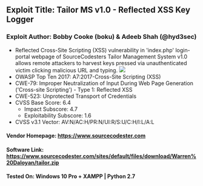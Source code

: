 ## Exploit Title: Tailor MS v1.0 - Reflected XSS Key Logger
### Exploit Author: Bobby Cooke (boku) & Adeeb Shah (@hyd3sec)
+ Reflected Cross-Site Scripting (XSS) vulnerability in 'index.php' login-portal webpage of SourceCodesters Tailor Management System v1.0 allows remote attackers to harvest keys pressed via unauthenticated victim clicking malicious URL and typing.
![](tailor-xss-keylogger.gif)
+ OWASP Top Ten 2017: A7:2017-Cross-Site Scripting (XSS)
+ CWE-79: Improper Neutralization of Input During Web Page Generation ('Cross-site Scripting') - Type 1: Reflected XSS
+ CWE-523: Unprotected Transport of Credentials
+ CVSS Base Score: 6.4 
  - Impact Subscore: 4.7 
  - Exploitability Subscore: 1.6
+ CVSS v3.1 Vector: AV:N/AC:H/PR:N/UI:R/S:U/C:H/I:L/A:L
#### Vendor Homepage: https://www.sourcecodester.com
#### Software Link: https://www.sourcecodester.com/sites/default/files/download/Warren%20Daloyan/tailor.zip
#### Tested On: Windows 10 Pro + XAMPP | Python 2.7
